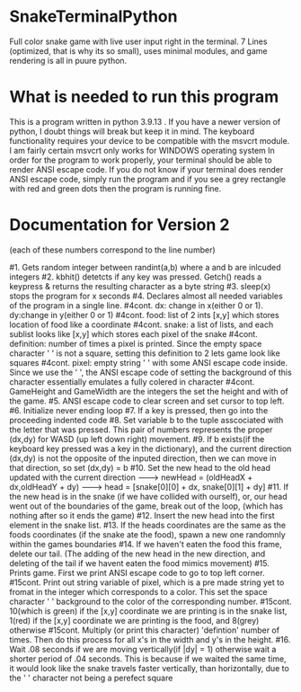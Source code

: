 # SnakeTerminalPython
Full color snake game with live user input right in the terminal. 7 Lines (optimized, that is why its so small), uses minimal modules, and game rendering is all in puure python. 
# What is needed to run this program
This is a program written in python 3.9.13 . If you have a newer version of python, I doubt things will break but keep it in mind. 
The keyboard functionality requires your device to be compatible with the msvcrt module. I am fairly certain msvcrt only works for WINDOWS operating system
In order for the program to work properly, your terminal should be able to render ANSI escape code. If you do not know if your terminal does render ANSI escape code, simply run the program and if you  see a grey rectangle with red and green dots then the program is running fine.

# Documentation for Version 2
(each of these numbers correspond to the line number)

#1. Gets random integer between randint(a,b) where a and b are inlcuded integers
#2. kbhit() detetcts if any key was pressed. Getch() reads a keypress & returns the resulting character as a byte string
#3. sleep(x) stops the program for x seconds
#4. Declares almost all needed variables of the program in a single line. 
#4cont. dx: change in x(either 0 or 1). dy:change in y(either 0 or 1) 
#4cont. food: list of 2 ints [x,y] which stores location of food like a coordinate
#4cont. snake: a list of lists, and each sublist looks like [x,y] which stores each pixel of the snake
#4cont. definition: number of times a pixel is printed. Since the empty space character ' ' is not a square, setting this definition to 2 lets game look like squares
#4cont. pixel: empty string ' ' with some ANSI escape code inside. Since we use the ' ', the ANSI escape code of setting the background of this character essentially emulates a fully colered in character
#4cont. GameHeight and GameWidth are the integers the set the height and with of the game. 
#5. ANSI escape code to clear screen and set cursor to top left.
#6. Initialize never ending loop
#7. If a key is pressed, then go into the proceeding indented code
#8. Set variable b to the tuple asscociated with the letter that was pressed. This pair of numbers represents the proper (dx,dy) for WASD (up left down right) movement.
#9. If b exists(if the keyboard key pressed was a key in the dictionary), and the current direction (dx,dy) is not the opposite of the inputed direction, then we can move in that direction, so set (dx,dy) = b
#10. Set the new head to the old head updated with the current direction ---> newHead = (oldHeadX + dx,oldHeadY + dy) ---> head = [snake[0][0] + dx, snake[0][1] + dy] 
#11. If the new head is in the snake (if we have collided with ourself), or, our head went out of the boundaries of the game, break out of the loop, (which has nothing after so it ends the game)
#12. Insert the new head into the first element in the snake list.
#13. If the heads coordinates are the same as the foods coordinates (if the snake ate the food), spawn a new one randomnly within the games boundaries
#14. If we haven't eaten the food this frame, delete our tail. (The adding of the new head in the new direction, and deleting of the tail if we havent eaten the food mimics movement)
#15. Prints game. First we print ANSI escape code to go to top left corner.
#15cont. Print out string variable of pixel, which is a pre made string yet to fromat in the integer which corresponds to a color. This set the space character ' ' background to the color of the corresponding number.
#15cont. 10(which is green) if the [x,y] coordinate we are printing is in the snake list, 1(red) if the [x,y] coordinate we are printing is the food, and 8(grey) otherwise
#15cont. Multiply (or print this character) 'defintion' number of times. Then do this process for all x's in the width and y's in the height. 
#16. Wait .08 seconds if we are moving vertically(if |dy| = 1) otherwise wait a shorter period of .04 seconds. This is because if we waited the same time, it would look like the snake travels faster vertically, than horizontally, due to the ' ' character not being a perefect square
